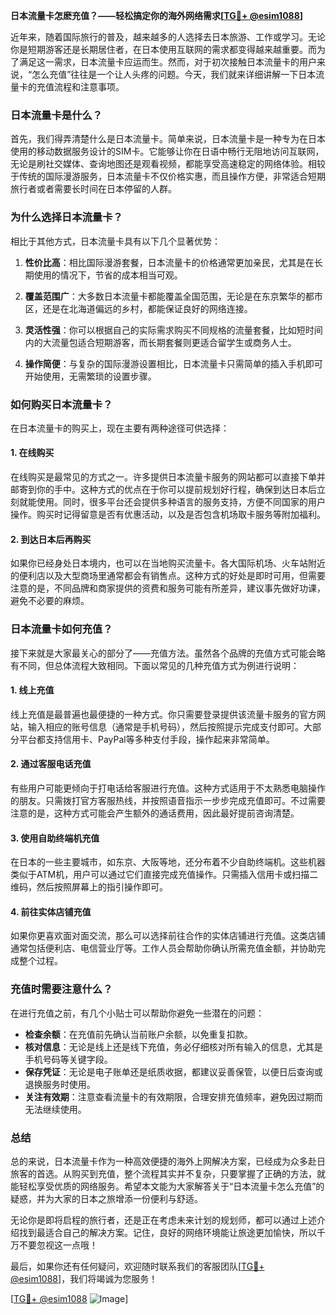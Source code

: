 **日本流量卡怎麽充值？——轻松搞定你的海外网络需求[[TG💪+ @esim1088](https://t.me/s/esim1088)]**

近年来，随着国际旅行的普及，越来越多的人选择去日本旅游、工作或学习。无论你是短期游客还是长期居住者，在日本使用互联网的需求都变得越来越重要。而为了满足这一需求，日本流量卡应运而生。然而，对于初次接触日本流量卡的用户来说，“怎么充值”往往是一个让人头疼的问题。今天，我们就来详细讲解一下日本流量卡的充值流程和注意事项。

### 日本流量卡是什么？

首先，我们得弄清楚什么是日本流量卡。简单来说，日本流量卡是一种专为在日本使用的移动数据服务设计的SIM卡。它能够让你在日语中畅行无阻地访问互联网，无论是刷社交媒体、查询地图还是观看视频，都能享受高速稳定的网络体验。相较于传统的国际漫游服务，日本流量卡不仅价格实惠，而且操作方便，非常适合短期旅行者或者需要长时间在日本停留的人群。

### 为什么选择日本流量卡？

相比于其他方式，日本流量卡具有以下几个显著优势：

1. **性价比高**：相比国际漫游套餐，日本流量卡的价格通常更加亲民，尤其是在长期使用的情况下，节省的成本相当可观。
   
2. **覆盖范围广**：大多数日本流量卡都能覆盖全国范围，无论是在东京繁华的都市区，还是在北海道偏远的乡村，都能保证良好的网络连接。

3. **灵活性强**：你可以根据自己的实际需求购买不同规格的流量套餐，比如短时间内的大流量包适合短期游客，而长期套餐则更适合留学生或商务人士。

4. **操作简便**：与复杂的国际漫游设置相比，日本流量卡只需简单的插入手机即可开始使用，无需繁琐的设置步骤。

### 如何购买日本流量卡？

在日本流量卡的购买上，现在主要有两种途径可供选择：

#### 1. 在线购买

在线购买是最常见的方式之一。许多提供日本流量卡服务的网站都可以直接下单并邮寄到你的手中。这种方式的优点在于你可以提前规划好行程，确保到达日本后立刻就能使用。同时，很多平台还会提供多种语言的服务支持，方便不同国家的用户操作。购买时记得留意是否有优惠活动，以及是否包含机场取卡服务等附加福利。

#### 2. 到达日本后再购买

如果你已经身处日本境内，也可以在当地购买流量卡。各大国际机场、火车站附近的便利店以及大型商场里通常都会有销售点。这种方式的好处是即时可用，但需要注意的是，不同品牌和商家提供的资费和服务可能有所差异，建议事先做好功课，避免不必要的麻烦。

### 日本流量卡如何充值？

接下来就是大家最关心的部分了——充值方法。虽然各个品牌的充值方式可能会略有不同，但总体流程大致相同。下面以常见的几种充值方式为例进行说明：

#### 1. 线上充值

线上充值是最普遍也最便捷的一种方式。你只需要登录提供该流量卡服务的官方网站，输入相应的账号信息（通常是手机号码），然后按照提示完成支付即可。大部分平台都支持信用卡、PayPal等多种支付手段，操作起来非常简单。

#### 2. 通过客服电话充值

有些用户可能更倾向于打电话给客服进行充值。这种方式适用于不太熟悉电脑操作的朋友。只需拨打官方客服热线，并按照语音指示一步步完成充值即可。不过需要注意的是，这种方式可能会产生额外的通话费用，因此最好提前咨询清楚。

#### 3. 使用自助终端机充值

在日本的一些主要城市，如东京、大阪等地，还分布着不少自助终端机。这些机器类似于ATM机，用户可以通过它们直接完成充值操作。只需插入信用卡或扫描二维码，然后按照屏幕上的指引操作即可。

#### 4. 前往实体店铺充值

如果你更喜欢面对面交流，那么可以选择前往合作的实体店铺进行充值。这类店铺通常包括便利店、电信营业厅等。工作人员会帮助你确认所需充值金额，并协助完成整个过程。

### 充值时需要注意什么？

在进行充值之前，有几个小贴士可以帮助你避免一些潜在的问题：

- **检查余额**：在充值前先确认当前账户余额，以免重复扣款。
- **核对信息**：无论是线上还是线下充值，务必仔细核对所有输入的信息，尤其是手机号码等关键字段。
- **保存凭证**：无论是电子账单还是纸质收据，都建议妥善保管，以便日后查询或退换服务时使用。
- **关注有效期**：注意查看流量卡的有效期限，合理安排充值频率，避免因过期而无法继续使用。

### 总结

总的来说，日本流量卡作为一种高效便捷的海外上网解决方案，已经成为众多赴日旅客的首选。从购买到充值，整个流程其实并不复杂，只要掌握了正确的方法，就能轻松享受优质的网络服务。希望本文能为大家解答关于“日本流量卡怎么充值”的疑惑，并为大家的日本之旅增添一份便利与舒适。

无论你是即将启程的旅行者，还是正在考虑未来计划的规划师，都可以通过上述介绍找到最适合自己的解决方案。记住，良好的网络环境能让旅途更加愉快，所以千万不要忽视这一点哦！

最后，如果你还有任何疑问，欢迎随时联系我们的客服团队[[TG💪+ @esim1088](https://t.me/s/esim1088)]，我们将竭诚为您服务！

[[TG💪+ @esim1088](https://t.me/s/esim1088) ![Image](https://i.postimg.cc/4NQfJmqS/Snipaste-2025-05-13-00-14-12.png)]